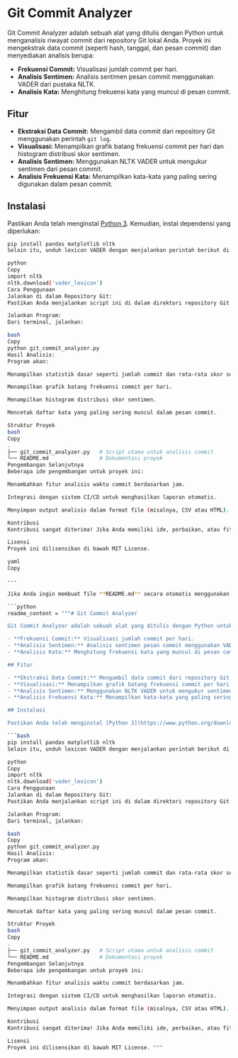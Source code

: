 # Git Commit Analyzer

Git Commit Analyzer adalah sebuah alat yang ditulis dengan Python untuk menganalisis riwayat commit dari repository Git lokal Anda. Proyek ini mengekstrak data commit (seperti hash, tanggal, dan pesan commit) dan menyediakan analisis berupa:

- **Frekuensi Commit:** Visualisasi jumlah commit per hari.
- **Analisis Sentimen:** Analisis sentimen pesan commit menggunakan VADER dari pustaka NLTK.
- **Analisis Kata:** Menghitung frekuensi kata yang muncul di pesan commit.

## Fitur

- **Ekstraksi Data Commit:** Mengambil data commit dari repository Git menggunakan perintah `git log`.
- **Visualisasi:** Menampilkan grafik batang frekuensi commit per hari dan histogram distribusi skor sentimen.
- **Analisis Sentimen:** Menggunakan NLTK VADER untuk mengukur sentimen dari pesan commit.
- **Analisis Frekuensi Kata:** Menampilkan kata-kata yang paling sering digunakan dalam pesan commit.

## Instalasi

Pastikan Anda telah menginstal [Python 3](https://www.python.org/downloads/). Kemudian, instal dependensi yang diperlukan:

```bash
pip install pandas matplotlib nltk
Selain itu, unduh lexicon VADER dengan menjalankan perintah berikut di Python:

python
Copy
import nltk
nltk.download('vader_lexicon')
Cara Penggunaan
Jalankan di dalam Repository Git:
Pastikan Anda menjalankan script ini di dalam direktori repository Git yang ingin dianalisis, karena alat ini membutuhkan akses ke log commit Git.

Jalankan Program:
Dari terminal, jalankan:

bash
Copy
python git_commit_analyzer.py
Hasil Analisis:
Program akan:

Menampilkan statistik dasar seperti jumlah commit dan rata-rata skor sentimen.

Menampilkan grafik batang frekuensi commit per hari.

Menampilkan histogram distribusi skor sentimen.

Mencetak daftar kata yang paling sering muncul dalam pesan commit.

Struktur Proyek
bash
Copy
.
├── git_commit_analyzer.py   # Script utama untuk analisis commit
└── README.md                # Dokumentasi proyek
Pengembangan Selanjutnya
Beberapa ide pengembangan untuk proyek ini:

Menambahkan fitur analisis waktu commit berdasarkan jam.

Integrasi dengan sistem CI/CD untuk menghasilkan laporan otomatis.

Menyimpan output analisis dalam format file (misalnya, CSV atau HTML).

Kontribusi
Kontribusi sangat diterima! Jika Anda memiliki ide, perbaikan, atau fitur baru, silakan buat fork repositori ini, buat pull request, atau buka issue untuk diskusi.

Lisensi
Proyek ini dilisensikan di bawah MIT License.

yaml
Copy

---

Jika Anda ingin membuat file **README.md** secara otomatis menggunakan Python, Anda juga dapat menjalankan skrip berikut:

```python
readme_content = """# Git Commit Analyzer

Git Commit Analyzer adalah sebuah alat yang ditulis dengan Python untuk menganalisis riwayat commit dari repository Git lokal Anda. Proyek ini mengekstrak data commit (seperti hash, tanggal, dan pesan commit) dan menyediakan analisis berupa:

- **Frekuensi Commit:** Visualisasi jumlah commit per hari.
- **Analisis Sentimen:** Analisis sentimen pesan commit menggunakan VADER dari pustaka NLTK.
- **Analisis Kata:** Menghitung frekuensi kata yang muncul di pesan commit.

## Fitur

- **Ekstraksi Data Commit:** Mengambil data commit dari repository Git menggunakan perintah `git log`.
- **Visualisasi:** Menampilkan grafik batang frekuensi commit per hari dan histogram distribusi skor sentimen.
- **Analisis Sentimen:** Menggunakan NLTK VADER untuk mengukur sentimen dari pesan commit.
- **Analisis Frekuensi Kata:** Menampilkan kata-kata yang paling sering digunakan dalam pesan commit.

## Instalasi

Pastikan Anda telah menginstal [Python 3](https://www.python.org/downloads/). Kemudian, instal dependensi yang diperlukan:

```bash
pip install pandas matplotlib nltk
Selain itu, unduh lexicon VADER dengan menjalankan perintah berikut di Python:

python
Copy
import nltk
nltk.download('vader_lexicon')
Cara Penggunaan
Jalankan di dalam Repository Git:
Pastikan Anda menjalankan script ini di dalam direktori repository Git yang ingin dianalisis, karena alat ini membutuhkan akses ke log commit Git.

Jalankan Program:
Dari terminal, jalankan:

bash
Copy
python git_commit_analyzer.py
Hasil Analisis:
Program akan:

Menampilkan statistik dasar seperti jumlah commit dan rata-rata skor sentimen.

Menampilkan grafik batang frekuensi commit per hari.

Menampilkan histogram distribusi skor sentimen.

Mencetak daftar kata yang paling sering muncul dalam pesan commit.

Struktur Proyek
bash
Copy
.
├── git_commit_analyzer.py   # Script utama untuk analisis commit
└── README.md                # Dokumentasi proyek
Pengembangan Selanjutnya
Beberapa ide pengembangan untuk proyek ini:

Menambahkan fitur analisis waktu commit berdasarkan jam.

Integrasi dengan sistem CI/CD untuk menghasilkan laporan otomatis.

Menyimpan output analisis dalam format file (misalnya, CSV atau HTML).

Kontribusi
Kontribusi sangat diterima! Jika Anda memiliki ide, perbaikan, atau fitur baru, silakan buat fork repositori ini, buat pull request, atau buka issue untuk diskusi.

Lisensi
Proyek ini dilisensikan di bawah MIT License. """
